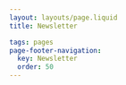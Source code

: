 ```yaml
---
layout: layouts/page.liquid
title: Newsletter

tags: pages
page-footer-navigation:
  key: Newsletter
  order: 50
---
```

